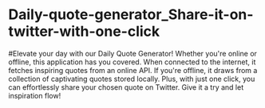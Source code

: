 # Daily-quote-generator_Share-it-on-twitter-with-one-click
#Elevate your day with our Daily Quote Generator! Whether you're online or offline, this application has you covered. When connected to the internet, it fetches inspiring quotes from an online API. If you're offline, it draws from a collection of captivating quotes stored locally. Plus, with just one click, you can effortlessly share your chosen quote on Twitter. Give it a try and let inspiration flow!
